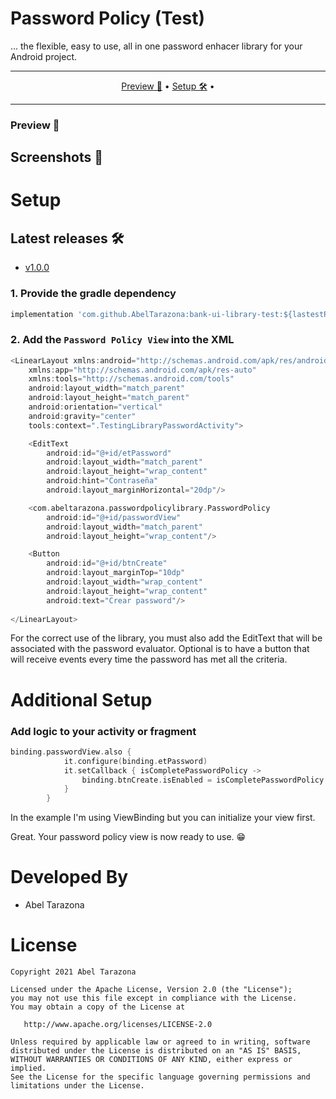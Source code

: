 # Password Policy (Test)

... the flexible, easy to use, all in one password enhacer library for your Android project.

-------

<p align="center">
    <a href="#preview">Preview 🚀</a> &bull;
    <a href="#setup">Setup 🛠️</a> &bull;
</p>

-------

### Preview 🚀
## Screenshots 🎉

# Setup
## Latest releases 🛠
- [v1.0.0](https://github.com/AbelTarazona/bank-ui-library-test/tree/v1.0.0)

### 1. Provide the gradle dependency

```gradle
implementation 'com.github.AbelTarazona:bank-ui-library-test:${lastestPasswordPolicyRelease}'
```

### 2. Add the `Password Policy View` into the XML

```kotlin
<LinearLayout xmlns:android="http://schemas.android.com/apk/res/android"
    xmlns:app="http://schemas.android.com/apk/res-auto"
    xmlns:tools="http://schemas.android.com/tools"
    android:layout_width="match_parent"
    android:layout_height="match_parent"
    android:orientation="vertical"
    android:gravity="center"
    tools:context=".TestingLibraryPasswordActivity">

    <EditText
        android:id="@+id/etPassword"
        android:layout_width="match_parent"
        android:layout_height="wrap_content"
        android:hint="Contraseña"
        android:layout_marginHorizontal="20dp"/>

    <com.abeltarazona.passwordpolicylibrary.PasswordPolicy
        android:id="@+id/passwordView"
        android:layout_width="match_parent"
        android:layout_height="wrap_content"/>

    <Button
        android:id="@+id/btnCreate"
        android:layout_marginTop="10dp"
        android:layout_width="wrap_content"
        android:layout_height="wrap_content"
        android:text="Crear password"/>
        
</LinearLayout>
```
For the correct use of the library, you must also add the EditText that will be associated with the password evaluator. Optional is to have a button that will receive events every time the password has met all the criteria.

# Additional Setup
### Add logic to your activity or fragment

```kotlin
binding.passwordView.also {
            it.configure(binding.etPassword)
            it.setCallback { isCompletePasswordPolicy ->
                binding.btnCreate.isEnabled = isCompletePasswordPolicy
            }
        }
```
In the example I'm using ViewBinding but you can initialize your view first.

Great. Your password policy view is now ready to use. 😁

# Developed By

- Abel Tarazona

# License

    Copyright 2021 Abel Tarazona

    Licensed under the Apache License, Version 2.0 (the "License");
    you may not use this file except in compliance with the License.
    You may obtain a copy of the License at

       http://www.apache.org/licenses/LICENSE-2.0

    Unless required by applicable law or agreed to in writing, software
    distributed under the License is distributed on an "AS IS" BASIS,
    WITHOUT WARRANTIES OR CONDITIONS OF ANY KIND, either express or implied.
    See the License for the specific language governing permissions and
    limitations under the License.

